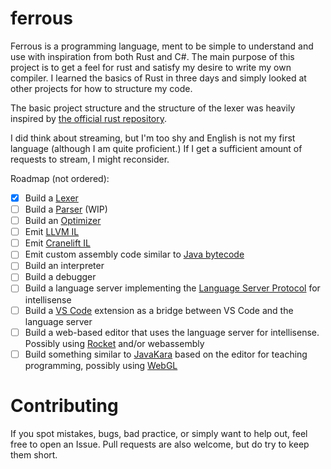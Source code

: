 # ferrous
Ferrous is a programming language, ment to be simple to understand and use with inspiration from both Rust and C#.
The main purpose of this project is to get a feel for rust and satisfy my desire to write my own compiler.
I learned the basics of Rust in three days and simply looked at other projects for how to structure my code.

The basic project structure and the structure of the lexer was heavily inspired by [the official rust repository](https://github.com/rust-lang/rust). 

I did think about streaming, but I'm too shy and English is not my first language (although I am quite proficient.)
If I get a sufficient amount of requests to stream, I might reconsider.

Roadmap (not ordered):
- [x] Build a [Lexer](https://en.wikipedia.org/wiki/Lexical_analysis)
- [ ] Build a [Parser](https://en.wikipedia.org/wiki/Parsing) (WIP)
- [ ] Build an [Optimizer](https://en.wikipedia.org/wiki/Optimizing_compiler)
- [ ] Emit [LLVM IL](https://llvm.org/docs/LangRef.html)
- [ ] Emit [Cranelift IL](https://github.com/bytecodealliance/wasmtime/tree/main/cranelift)
- [ ] Emit custom assembly code similar to [Java bytecode](https://en.wikipedia.org/wiki/Java_bytecode)
- [ ] Build an interpreter
- [ ] Build a debugger
- [ ] Build a language server implementing the [Language Server Protocol](https://en.wikipedia.org/wiki/Language_Server_Protocol) for intellisense
- [ ] Build a [VS Code](https://code.visualstudio.com/) extension as a bridge between VS Code and the language server
- [ ] Build a web-based editor that uses the language server for intellisense. Possibly using [Rocket](https://rocket.rs/) and/or webassembly
- [ ] Build something similar to [JavaKara](https://www.swisseduc.ch/informatik/karatojava/javakara) based on the editor for teaching programming, possibly using [WebGL](https://en.wikipedia.org/wiki/WebGL)

# Contributing
If you spot mistakes, bugs, bad practice, or simply want to help out, feel free to open an Issue. 
Pull requests are also welcome, but do try to keep them short.
